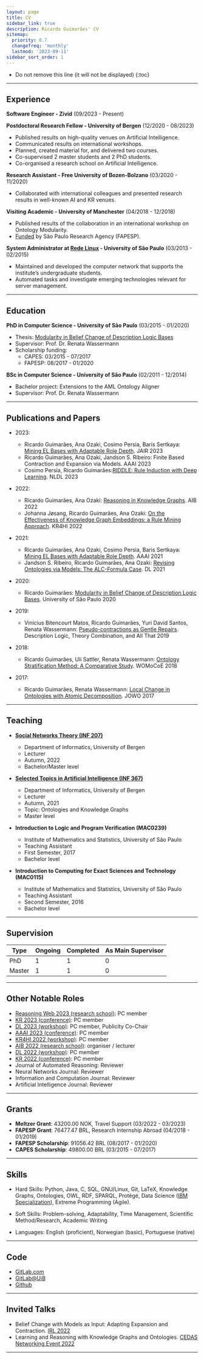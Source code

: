 ```yaml
---
layout: page
title: CV
sidebar_link: true
description: Ricardo Guimarães' CV
sitemap:
  priority: 0.7
  changefreq: 'monthly'
  lastmod: '2023-09-11'
sidebar_sort_order: 1
---
```


* Do not remove this line (it will not be displayed)
{:toc}

----------------------------------------------------------------------
## Experience

**Software Engineer - Zivid**
(09/2023 - Present)

**Postdoctoral Research Fellow - University of Bergen**
(12/2020 - 08/2023)

- Published results on high-quality venues on Artificial Intelligence.
- Communicated results on international workshops.
- Planned, created material for, and delivered two courses.
- Co-supervised 2 master students and 2 PhD students.
- Co-organised a research school on Artificial Intelligence.

**Research Assistant - Free University of Bozen-Bolzano**
(03/2020 - 11/2020)

- Collaborated with international colleagues and presented research results in well-known AI and KR venues.

**Visiting Academic - University of Manchester** 
(04/2018 - 12/2018)

- Published results of the collaboration in an international workshop on Ontology Modularity.
- [Funded](https://bv.fapesp.br/en/bolsas/176114/improving-efficiency-of-belief-base-change-in-description-logics-with-modularity-in-ontologies/) by São Paulo Research Agency (FAPESP).

**System Administrator at [Rede Linux](https://www.linux.ime.usp.br/?about#9a-gera%C3%A7%C3%A3o) - University of São Paulo**
(03/2013 - 02/2015)

- Maintained and developed the computer network that supports the institute’s undergraduate students.
- Automated tasks and investigate emerging technologies relevant for server management.

----------------------------------------------------------------------
## Education

**PhD in Computer Science - University of São Paulo**
(03/2015 - 01/2020)
- Thesis: [Modularity in Belief Change of Description Logic Bases](https://www.teses.usp.br/teses/disponiveis/45/45134/tde-19032020-043422/publico/thesis.pdf)
- Supervisor: Prof. Dr. Renata Wassermann
- Scholarship funding:
    - CAPES: 03/2015 - 07/2017
    - FAPESP: 08/2017 - 01/2020


**BSc in Computer Science - University of São Paulo**
(02/2011 - 12/2014)
- Bachelor project: Extensions to the AML Ontology Aligner
- Supervisor: Prof. Dr. Renata Wassermann

----------------------------------------------------------------------
## Publications and Papers

- 2023:
    - Ricardo Guimarães, Ana Ozaki, Cosimo Persia, Baris Sertkaya: [Mining EL Bases with Adaptable Role Depth](https://doi.org/10.1613/jair.1.13777). JAIR 2023
    - Ricardo Guimarães, Ana Ozaki, Jandson S. Ribeiro: Finite Based Contraction and Expansion via Models. AAAI 2023
    - Cosimo Persia, Ricardo Guimarães:[RIDDLE: Rule Induction with Deep Learning](https://septentrio.uit.no/index.php/nldl/article/view/6801). NLDL 2023

- 2022:
    - Ricardo Guimarães, Ana Ozaki: [Reasoning in Knowledge Graphs](https://drops.dagstuhl.de/opus/volltexte/2022/16000/). AIB 2022
    - Johanna Jøsang, Ricardo Guimarães, Ana Ozaki: [On the Effectiveness of Knowledge Graph Embeddings: a Rule Mining Approach](https://arxiv.org/abs/2206.00983). KR4HI 2022

- 2021:
    - Ricardo Guimarães, Ana Ozaki, Cosimo Persia, Baris Sertkaya: [Mining EL Bases with Adaptable Role Depth](https://ojs.aaai.org/index.php/AAAI/article/view/16790). AAAI 2021
    - Jandson S. Ribeiro, Ricardo Guimarães, Ana Ozaki: [Revising Ontologies via Models: The ALC-Formula Case](http://ceur-ws.org/Vol-2954/paper-26.pdf). DL 2021

- 2020:
    - Ricardo Guimarães: [Modularity in Belief Change of Description Logic Bases](https://www.teses.usp.br/teses/disponiveis/45/45134/tde-19032020-043422/publico/thesis.pdf). University of São Paulo 2020

- 2019:
    - Vinícius Bitencourt Matos, Ricardo Guimarães, Yuri David Santos, Renata Wassermann: [Pseudo-contractions as Gentle Repairs](https://doi.org/10.1007/978-3-030-22102-7_18). Description Logic, Theory Combination, and All That 2019

- 2018:
    - Ricardo Guimarães, Uli Sattler, Renata Wassermann: [Ontology Stratification Method: A Comparative Study](http://ceur-ws.org/Vol-2237/womocoe-paper-2.pdf). WOMoCoE 2018

- 2017:
    - Ricardo Guimarães, Renata Wassermann: [Local Change in Ontologies with Atomic Decomposition](http://ceur-ws.org/Vol-2050/DEW_paper_3.pdf). JOWO 2017

----------------------------------------------------------------------
## Teaching

- **[Social Networks Theory (INF 207)](https://web.archive.org/web/20220707214216/https://www.uib.no/en/course/INF207#)**
    - Department of Informatics, University of Bergen
    - Lecturer
    - Autumn, 2022
    - Bachelor/Master level 

- **[Selected Topics in Artificial Intelligence (INF 367)](https://web.archive.org/web/20210918132515/https://www.uib.no/en/course/INF367#)** 
    - Department of Informatics, University of Bergen
    - Lecturer
    - Autumn, 2021
    - Topic: Ontologies and Knowledge Graphs 
    - Master level

- **Introduction to Logic and Program Verification (MAC0239)**
    - Institute of Mathematics and Statistics, University of São Paulo
    - Teaching Assistant
    - First Semester, 2017
    - Bachelor level

- **Introduction to Computing for Exact Sciences and Technology (MAC0115)**
    - Institute of Mathematics and Statistics, University of São Paulo
    - Teaching Assistant
    - Second Semester, 2016
    - Bachelor level

----------------------------------------------------------------------
## Supervision

| Type   | Ongoing | Completed | As Main Supervisor |
|--------|---------|-----------|--------------------|
| PhD    |       1 |         1 |                  0 |
| Master |       1 |         1 |                  0 |

----------------------------------------------------------------------
## Other Notable Roles
- [Reasoning Web 2023 (research school)](https://2023.declarativeai.net/events/reasoning-web): PC member
- [KR 2023 (conference)](https://kr.org/KR2023/): PC member
- [DL 2023 (workshop)](https://dl2023.w.uib.no/): PC member, Publicity Co-Chair
- [AAAI 2023 (conference)](https://aaai.org/Conferences/AAAI-23/): PC member
- [KR4HI 2022 (workshop)](https://sites.google.com/view/kr4hi/home): PC member
- [AIB 2022 (research school)](https://researchschool.w.uib.no/): organiser / lecturer
- [DL 2022 (workshop)](http://dl.kr.org/dl2022): PC member
- [KR 2022 (conference)](https://kr2022.cs.tu-dortmund.de/): PC member
- Journal of Automated Reasoning: Reviewer
- Neural Networks Journal: Reviewer
- Information and Computation Journal: Reviewer
- Artificial Intelligence Journal: Reviewer

----------------------------------------------------------------------
## Grants

- **Meltzer Grant**: 43200.00 NOK, Travel Support (03/2022 - 03/2023)
- **FAPESP Grant**: 76477.47 BRL, Research Internship Abroad (04/2018 - 01/2019)
- **FAPESP Scholarship**: 91056.42 BRL (08/2017 - 01/2020)
- **CAPES Scholarship**: 49800.00 BRL (03/2015 - 07/2017)

----------------------------------------------------------------------
## Skills

- Hard Skills: Python, Java, C, SQL, GNU/Linux, Git, LaTeX, Knowledge Graphs, Ontologies, OWL, RDF, SPARQL,
Protégé, Data Science ([IBM Specialization](https://www.coursera.org/account/accomplishments/specialization/certificate/V45HAAHQS4AE)), Extreme Programming (Agile).

- Soft Skills: Problem-solving, Adaptability, Time Management, Scientific Method/Research, Academic Writing

- Languages: English (proficient), Norwegian (basic), Portuguese (native)

----------------------------------------------------------------------
## Code

- [GitLab.com](https://gitlab.com/rfguimaraes)
- [GitLab@UiB](https://git.app.uib.no/Ricardo.Guimaraes)
- [Github](https://github.com/rfguimaraes)


----------------------------------------------------------------------
## Invited Talks

- Belief Change with Models as Input: Adapting Expansion and Contraction. [IRL 2022](https://web.archive.org/web/20221205091252/https://irl.w.uib.no/)
- Learning and Reasoning with Knowledge Graphs and Ontologies. [CEDAS Networking Event 2022](https://web.archive.org/web/20221022003238/http://www.uib.no/en/cedas/154942/cedas-networking-event-2022#)

----------------------------------------------------------------------
<!-- [Download PDF](cv.pdf) -->
